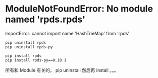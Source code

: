 # ModuleNotFoundError: No module named 'rpds.rpds'
ImportError: cannot import name 'HashTrieMap' from 'rpds'

```shell
pip uninstall rpds
pip uninstall rpds-py

pip install rpds
pip install rpds-py==0.18.1
```

所有和 Module 有关的。
pip uninstall 然后再 install 。。。

